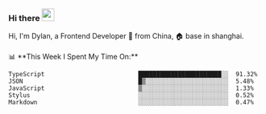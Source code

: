### Hi there <img src="https://media.giphy.com/media/hvRJCLFzcasrR4ia7z/giphy.gif" width="25px">

<!-- ![visitors](https://visitor-badge.glitch.me/badge?page_id=dislfyer.dislfyer) --!>

Hi, I'm Dylan, a Frontend Developer 🚀 from China, 🏠 base in shanghai.
<br/>
<br/>

📊 **This Week I Spent My Time On:**


<!--START_SECTION:waka-->

```text
TypeScript                          ███████████████████████░░  91.32%
JSON                                █▒░░░░░░░░░░░░░░░░░░░░░░░  5.48%
JavaScript                          ▒░░░░░░░░░░░░░░░░░░░░░░░░  1.33%
Stylus                              ░░░░░░░░░░░░░░░░░░░░░░░░░  0.52%
Markdown                            ░░░░░░░░░░░░░░░░░░░░░░░░░  0.47%
```

<!--END_SECTION:waka-->

<!--
**About Me:**
 -->
